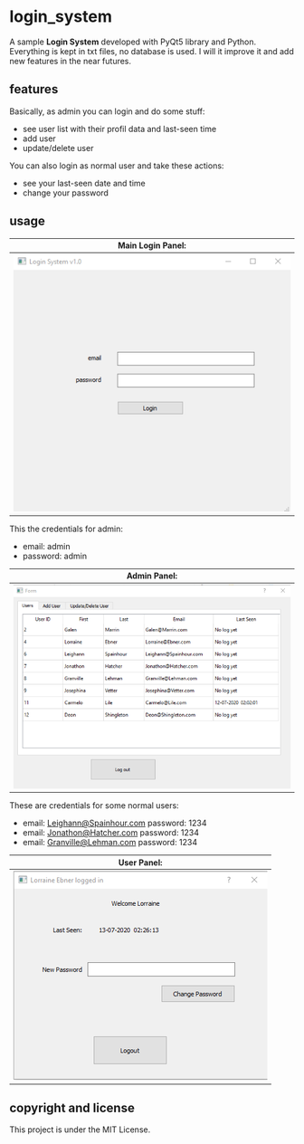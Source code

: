 # login_system
A sample **Login System** developed with PyQt5 library and Python.
Everything is kept in txt files, no database is used.
I will it improve it and add new features in the near futures.

## features

Basically, as admin you can login and do some stuff:
  + see user list with their profil data and last-seen time
  + add user
  + update/delete user
  
You can also login as normal user and take these actions:
  + see your last-seen date and time
  + change your password
  
## usage

| **Main Login Panel:** |
|:----:|
| ![Login Panel](https://github.com/halilgithub/login_system/blob/master/screen_shots/main_window.png "Main Login Panel") |

This the credentials for admin:  
  + email: admin  
  + password: admin  
    
| **Admin Panel:** |
|:----:|
| ![Admin panel](https://github.com/halilgithub/login_system/blob/master/screen_shots/admin_panel.png "Admin Panel") |

These are credentials for some normal users:  
  + email: Leighann@Spainhour.com      password: 1234  
  + email: Jonathon@Hatcher.com        password: 1234  
  + email: Granville@Lehman.com        password: 1234  
    
| **User Panel:** |
|:----:|
| ![User panel](https://github.com/halilgithub/login_system/blob/master/screen_shots/user_panel.png "User Panel") |
    

## copyright and license
This project is under the MIT License.


